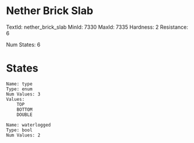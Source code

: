 # Nether Brick Slab
TextId: nether_brick_slab
MinId: 7330
MaxId: 7335
Hardness: 2
Resistance: 6

Num States: 6
# States
```
Name: type
Type: enum
Num Values: 3
Values:
    TOP
    BOTTOM
    DOUBLE

Name: waterlogged
Type: bool
Num Values: 2
```